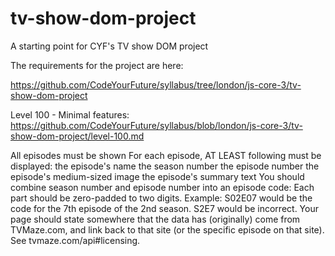 # tv-show-dom-project

A starting point for CYF's TV show DOM project

The requirements for the project are here:


https://github.com/CodeYourFuture/syllabus/tree/london/js-core-3/tv-show-dom-project



Level 100 - Minimal features:
https://github.com/CodeYourFuture/syllabus/blob/london/js-core-3/tv-show-dom-project/level-100.md


All episodes must be shown
For each episode, AT LEAST following must be displayed:
the episode's name
the season number
the episode number
the episode's medium-sized image
the episode's summary text
You should combine season number and episode number into an episode code:
Each part should be zero-padded to two digits.
Example: S02E07 would be the code for the 7th episode of the 2nd season. S2E7 would be incorrect.
Your page should state somewhere that the data has (originally) come from TVMaze.com, and link back to that site (or the specific episode on that site). See tvmaze.com/api#licensing.

